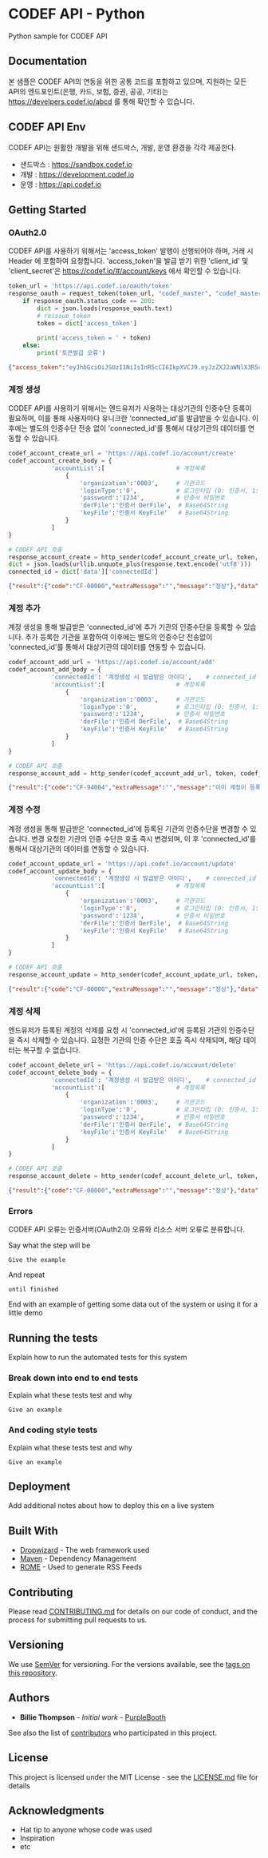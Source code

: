 # CODEF API - Python
Python sample for CODEF API

## Documentation

본 샘플은 CODEF API의 연동을 위한 공통 코드를 포함하고 있으며, 지원하는 모든 API의 엔드포인트(은행, 카드, 보험, 증권, 공공, 기타)는
https://develpers.codef.io/abcd 를 통해 확인할 수 있습니다.

## CODEF API Env

CODEF API는 원활한 개발을 위해 샌드박스, 개발, 운영 환경을 각각 제공한다.

- 샌드박스 : https://sandbox.codef.io
- 개발 : https://development.codef.io
- 운영 : https://api.codef.io

## Getting Started

### OAuth2.0

CODEF API를 사용하기 위해서는 'access_token' 발행이 선행되어야 하며, 거래 시 Header 에 포함하여 요청합니다.
'access_token'을 발급 받기 위한 'client_id' 및 'client_secret'은 https://codef.io/#/account/keys 에서 확인할 수 있습니다.

```python
token_url = 'https://api.codef.io/oauth/token'
response_oauth = request_token(token_url, "codef_master", "codef_master_secret");
    if response_oauth.status_code == 200:
        dict = json.loads(response_oauth.text)
        # reissue_token
        token = dict['access_token']
        
        print('access_token = ' + token)
    else:
        print('토큰발급 오류')
```
```json
{"access_token":"eyJhbGciOiJSUzI1NiIsInR5cCI6IkpXVCJ9.eyJzZXJ2aWNlX3R5cGUiOiIwIiwic2NvcGUiOlsicmVhZCJdLCJzZXJ2aWNlX25vIjoiMDAwMDAwMDQyMDAxIiwiZXhwIjoxNTYyNjc0NTczLCJhdXRob3JpdGllcyI6WyJJTlNVUkFOQ0UiLCJQVUJMSUMiLCJCQU5LIiwiRVRDIiwiU1RPQ0siLCJDQVJEIl0sImp0aSI6ImFiNTBjM2RmLWQ3MzctNGE2Ny04Zjg4LWQzOTE2YTNiYmNiMSIsImNsaWVudF9pZCI6ImNvZGVmX21hc3RlciJ9.EXBV-D89_zoYmFdiULahGqcp1T2Du8DM51Trf1fD4MxsKYsA1t37ovffIKIQvqLHwQz4W8EqC6s8lM1V_IqFG5D5yafmyvprVi7ciqRMBBIsnEZN8xk1gBqLydtwkG0jKTrCLTBls8zATHbWV8BO6oUw8fwQId4ExeewbqeflSBCLOztb4c8UkR1WFDqQs63Ezry8k79VN5HPSktChJGnGq0xWmtbMlwv8IubvveJkMLz-6Iw6hlSMjeat_fv-gZCPTPdoaMa-BPxcAhI772cSCrfJNzori0uVFIeBEInabDzAKpXjvbsZEz_q70QGGSPkoslxFb_N-MYSNPgCWEvw","token_type":"bearer","expires_in":9,"scope":"read"}
```

### 계정 생성

CODEF API를 사용하기 위해서는 엔드유저가 사용하는 대상기관의 인증수단 등록이 필요하며, 이를 통해 사용자마다 유니크한 'connected_id'를 발급받을 수 있습니다.
이후에는 별도의 인증수단 전송 없이 'connected_id'를 통해서 대상기관의 데이터를 연동할 수 있습니다.

```python
codef_account_create_url = 'https://api.codef.io/account/create'
codef_account_create_body = {
            'accountList':[                    # 계정목록
                {
                    'organization':'0003',     # 기관코드
                    'loginType':'0',           # 로그인타입 (0: 인증서, 1: ID/PW)
                    'password':'1234',         # 인증서 비밀번호             
                    'derFile':'인증서 DerFile',  # Base64String
                    'keyFile':'인증서 KeyFile'   # Base64String
                }
            ]
}

# CODEF API 호출
response_account_create = http_sender(codef_account_create_url, token, codef_account_create_body)
dict = json.loads(urllib.unquote_plus(response.text.encode('utf8')))
connected_id = dict['data']['connectedId']
```
```json
{"result":{"code":"CF-00000","extraMessage":"","message":"정상"},"data":{"organizationList":[{"loginType":"0","organization":"0003"}],"connectedId":"1rZjLWFDQTAbWI-9weTq03"}}
```

### 계정 추가

계정 생성을 통해 발급받은 'connected_id'에 추가 기관의 인증수단을 등록할 수 있습니다. 추가 등록한 기관을 포함하여 이후에는 별도의 인증수단 전송없이
'connected_id'를 통해서 대상기관의 데이터를 연동할 수 있습니다.

```python
codef_account_add_url = 'https://api.codef.io/account/add'
codef_account_add_body = {
            'connectedId': '계정생성 시 발급받은 아이디',    # connected_id
            'accountList':[                    # 계정목록
                {
                    'organization':'0003',     # 기관코드
                    'loginType':'0',           # 로그인타입 (0: 인증서, 1: ID/PW)
                    'password':'1234',         # 인증서 비밀번호             
                    'derFile':'인증서 DerFile',  # Base64String
                    'keyFile':'인증서 KeyFile'   # Base64String
                }
            ]
}

# CODEF API 호출
response_account_add = http_sender(codef_account_add_url, token, codef_account_add_body)
```
```json
{"result":{"code":"CF-94004","extraMessage":"","message":"이미 계정이 등록된 기관입니다. 기존 계정 먼저 삭제하세요."},"data":{"organizationList":[{"loginType":"0","organization":"0003"}],"connectedId":"1rZjLWFDQTAbWI-9weTq03"}}
```

### 계정 수정

계정 생성을 통해 발급받은 'connected_id'에 등록된 기관의 인증수단을 변경할 수 있습니다. 변경 요청한 기관의 인증 수단은 호출 즉시 변경되며, 이 후
'connected_id'를 통해서 대상기관의 데이터를 연동할 수 있습니다.

```python
codef_account_update_url = 'https://api.codef.io/account/update'
codef_account_update_body = {
            'connectedId': '계정생성 시 발급받은 아이디',    # connected_id
            'accountList':[                    # 계정목록
                {
                    'organization':'0003',     # 기관코드
                    'loginType':'0',           # 로그인타입 (0: 인증서, 1: ID/PW)
                    'password':'1234',         # 인증서 비밀번호             
                    'derFile':'인증서 DerFile',  # Base64String
                    'keyFile':'인증서 KeyFile'   # Base64String
                }
            ]
}

# CODEF API 호출
response_account_update = http_sender(codef_account_update_url, token, codef_account_update_body)
```
```json
{"result":{"code":"CF-00000","extraMessage":"","message":"정상"},"data":{"organizationList":[{"loginType":"0","organization":"0003"}],"connectedId":"8-cXc.6lk-ib4Whi5zClVt"}}
```


### 계정 삭제

엔드유저가 등록된 계정의 삭제를 요청 시 'connected_id'에 등록된 기관의 인증수단을 즉시 삭제할 수 있습니다. 요청한 기관의 인증 수단은 호출 즉시 삭제되며,
해당 데이터는 복구할 수 없습니다.

```python
codef_account_delete_url = 'https://api.codef.io/account/delete'
codef_account_delete_body = {
            'connectedId': '계정생성 시 발급받은 아이디',    # connected_id
            'accountList':[                    # 계정목록
                {
                    'organization':'0003',     # 기관코드
                    'loginType':'0',           # 로그인타입 (0: 인증서, 1: ID/PW)
                    'password':'1234',         # 인증서 비밀번호             
                    'derFile':'인증서 DerFile',  # Base64String
                    'keyFile':'인증서 KeyFile'   # Base64String
                }
            ]
}

# CODEF API 호출
response_account_delete = http_sender(codef_account_delete_url, token, codef_account_delete_body)
```
```json
{"result":{"code":"CF-00000","extraMessage":"","message":"정상"},"data":{"organizationList":[{"loginType":"0","organization":"0003"}],"connectedId":"8-cXc.6lk-ib4Whi5zClVt"}}
```


### Errors

CODEF API 오류는 인증서버(OAuth2.0) 오류와 리소스 서버 오류로 분류합니다.



Say what the step will be

```
Give the example
```

And repeat

```
until finished
```

End with an example of getting some data out of the system or using it for a little demo

## Running the tests

Explain how to run the automated tests for this system

### Break down into end to end tests

Explain what these tests test and why

```
Give an example
```

### And coding style tests

Explain what these tests test and why

```
Give an example
```

## Deployment

Add additional notes about how to deploy this on a live system

## Built With

* [Dropwizard](http://www.dropwizard.io/1.0.2/docs/) - The web framework used
* [Maven](https://maven.apache.org/) - Dependency Management
* [ROME](https://rometools.github.io/rome/) - Used to generate RSS Feeds

## Contributing

Please read [CONTRIBUTING.md](https://gist.github.com/PurpleBooth/b24679402957c63ec426) for details on our code of conduct, and the process for submitting pull requests to us.

## Versioning

We use [SemVer](http://semver.org/) for versioning. For the versions available, see the [tags on this repository](https://github.com/your/project/tags). 

## Authors

* **Billie Thompson** - *Initial work* - [PurpleBooth](https://github.com/PurpleBooth)

See also the list of [contributors](https://github.com/your/project/contributors) who participated in this project.

## License

This project is licensed under the MIT License - see the [LICENSE.md](LICENSE.md) file for details

## Acknowledgments

* Hat tip to anyone whose code was used
* Inspiration
* etc

